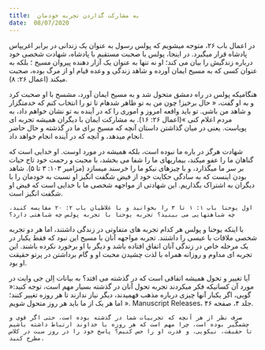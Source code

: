 ```yaml
---
title:  به مشارکت گذاردن تجربه خودمان
date:  08/07/2020
---
```


در اعمال باب ۲۶، متوجه میشویم که پولس رسول به عنوان یک زندانی در برابر اغریپاس پادشاه قرار میگیرد. در اینجا، پولس با صحبت مستقیم با پادشاه، شهادت شخصی خود درباره زندگیش را بیان می کند؛ او نه تنها به عنوان یک آزار دهنده پیروان مسیح ؛ بلکه به عنوان کسی که به مسیح ایمان آورده و شاهد زندگی و وعده قیام او از مرگ بوده، صحبت میکند (اعمال ۲۶: ۸).

هنگامیکه پولس در راه دمشق متحول شد و به مسیح ایمان آورد، مشسح با او صحبت کرد و به او گفت، « حال برخیز! چون من به تو ظاهر شدهام تا تو را انتخاب کنم که خدمتگزار و شاهد من باشی. تو باید واقعه امروز و اموری را که در آینده به تو نشان خواهم داد، به مردم اعلام کنی »(اعمال ۲۶: ۱۶). به مشارکت  ایمان با دیگران همیشه تجربه ای پویاست. یعنی در میان گذاشتن داستان آنچه که مسیح برای ما در گذشته و حال حاضر انجام میدهد، و آنچه که در آینده انجام خواهد داد.

شهادت هرگز در باره ما نبوده است، بلکه همیشه در مورد اوست. او خدایی است که گناهان ما را عفو میکند، بیماریهای ما را شفا می بخشد، با محبت و رحمت خود تاج حیات بر سر ما میگذارد، و با چیزهای نیکو ما را خرسند میسازد (مزامیر ۱۰۳: ۳ تا ۵). شاهد بودن اینست که به سادگی حکایت خود از فیض شگفت انگیز او نسبت به خودمان را با دیگران به اشتراک بگذاریم. این شهادتی از مواجهه شخصی ما با خدایی است که فیض او شگفت انگیز است.

`اول یوحنا باب ۱: ۱ تا ۳ را بخوانید و با غلاطیان باب ۲: ۲۰ مقایسه کنید. چه شباهتهایی می بینید؟ تجربه یوحنا با تجربه پولس چه شباهتی دارد؟`

با اینکه یوحنا و پولس هر کدام تجربه های متفاوتی در زندگی داشتند، اما هر دو تجربه شخصی ملاقات با عیسی را داشتند. تجربه مواجهه آنان با مسیح این نبود که فقط یکبار در یک مرحله خاص در زندگی آنان اتفاق افتاده باشد و دیگر با او برخورد نکرده باشند. این تجربه ای مداوم و روزانه همراه با لذت چشیدن محبت او و گام برداشتن در پرتو حقیقت او بود.

آیا تغییر و تحول همیشه اتفاقی است که در گذشته می افتد؟ به بیانات اِلن جی وایت در مورد آن کسانیکه فکر میکردند تجربه تحول آنان در گذشته بسیار مهم است، توجه کنید:« گویی، اگر یکبار آنها چیزی درباره مذهب فهمیدند، دیگر نیاز ندارند تا هر روزه تغییر کنند؛ اما هر یک از ما باید هر روز متحول شویم ». Manuscript Releases، جلد ۴، صفحه ۴۶.

`صرف نظر از هر آنچه که تجربیات شما در گذشته بوده است، حتی اگر قوی و چشمگیر بوده است، چرا مهم است که هر روزه با خداوند ارتباط داشته باشیم تا حقیقت، نیکویی، و قدرت او را حس کنیم؟ پاسخ خود را در روز سبت در کلاس مطرح کنید.`